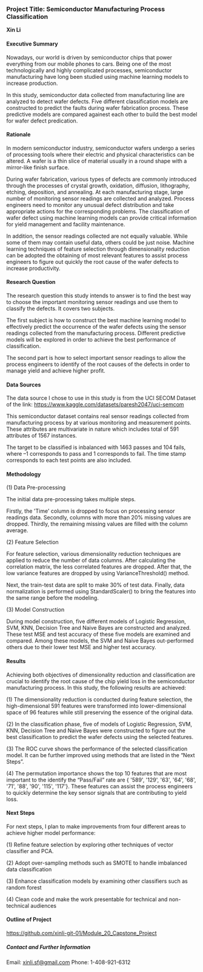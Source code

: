### Project Title: Semiconductor Manufacturing Process Classification

**Xin Li**

#### Executive Summary
Nowadays, our world is driven by semiconductor chips that power everything from our mobile phones to cars. Being one of the most technologically and highly complicated processes, semiconductor manufacturing have long been studied using machine learning models to increase production.

In this study, semiconductor data collected from manufacturing line are analyzed to detect wafer defects. Five different classification models are constructed to predict the faults during wafer fabrication process. These predictive models are compared againest each other to build the best model for wafer defect predication.

#### Rationale
In modern semiconductor industry, semiconductor wafers undergo a series of processing tools where their electric and physical characteristics can be altered. A wafer is a thin slice of material usually in a round shape with a mirror-like finish surface.

During wafer fabrication, various types of defects are commonly introduced through the processes of crystal growth, oxidation, diffusion, lithography, etching, deposition, and annealing. At each manufacturing stage, large number of monitoring sensor readings are collected and analyzed. Process engineers need to monitor any unusual defect distribution and take appropriate actions for the corresponding problems. The classification of wafer defect using machine learning models can provide critical information for yield management and facility maintenance.

In addition, the sensor readings collected are not equally valuable. While some of them may contain useful data, others could be just noise. Machine learning techniques of feature selection through dimensionality reduction can be adopted the obtaining of most relevant features to assist process engineers to figure out quickly the root cause of the wafer defects to increase productivity.

#### Research Question
The research question this study intends to answer is to find the best way to choose the important monitoring sensor readings and use them to classify the defects. It covers two subjects.

The first subject is how to construct the best machine learning model to effectively predict the occurrence of the wafer defects using the sensor readings collected from the manufacturing process. Different predictive models will be explored in order to achieve the best performance of classification.

The second part is how to select important sensor readings to allow the process engineers to identify of the root causes of the defects in order to manage yield and achieve higher profit.

#### Data Sources
The data source I chose to use in this study is from the UCI SECOM Dataset of the link: https://www.kaggle.com/datasets/paresh2047/uci-semcom

This semiconductor dataset contains real sensor readings collected from manufacturing process by at various monitoring and measurement points. These attributes are multivariate in nature which includes total of 591 attributes of 1567 instances.

The target to be classified is inbalanced with 1463 passes and 104 fails, where –1 corresponds to pass and 1 corresponds to fail. The time stamp corresponds to each test points are also included.

#### Methodology
(1) Data Pre-processing

The initial data pre-processing takes multiple steps. 

Firstly, the 'Time' column is dropped to focus on processing sensor readings data. Secondly, columns with more than 20% missing values are dropped. Thirdly, the remaining missing values are filled with the column average.

(2) Feature Selection

For feature selection, various dimensionality reduction techniques are applied to reduce the number of data columns. After calculating the correlation matrix, the less correlated features are dropped. After that, the low variance features are dropped by using VarianceThreshold() method.

Next, the train-test data are split to make 30% of test data. Finally, data normalization is performed using StandardScaler() to bring the features into the same range before the modeling.

(3) Model Construction

During model construction, five different models of Logistic Regression, SVM, KNN, Decision Tree and Naive Bayes are constructed and analyzed. These test MSE and test accuracy of these five models are examined and compared. Among these models, the SVM and Naive Bayes out-performed others due to their lower test MSE and higher test accuracy.

#### Results
Achieving both objectives of dimensionality reduction and classification are crucial to identify the root cause of the chip yield loss in the semiconductor manufacturing process. In this study, the following results are achieved:

(1)	The dimensionality reduction is conducted during feature selection, the high-dimensional 591 features were transformed into lower-dimensional space of 96 features while still preserving the essence of the original data.

(2)	In the classification phase, five of models of Logistic Regression, SVM, KNN, Decision Tree and Naive Bayes were constructed to figure out the best classification to predict the wafer defects using the selected features.

(3)	The ROC curve shows the performance of the selected classification model. It can be further improved using methods that are listed in the “Next Steps”.

(4)	The permutation importance shows the top 10 features that are most important to the identify the “Pass/Fail” rate are { '589', '129', '63', '64', '68', '71', '88', '90', '115', '117'}. These features can assist the process engineers to quickly determine the key sensor signals that are contributing to yield loss. 

#### Next Steps
For next steps, I plan to make improvements from four different areas to achieve higher model performance:

(1) Refine feature selection by exploring other techniques of vector classifier and PCA.

(2) Adopt over-sampling methods such as SMOTE to handle imbalanced data classification

(3) Enhance classification models by examining other classifiers such as random forest 

(4) Clean code and make the work presentable for technical and non-technical audiences

#### Outline of Project

https://github.com/xinli-git-01/Module_20_Capstone_Project


##### Contact and Further Information

Email: xinli.sf@gmail.com
Phone: 1-408-921-6312